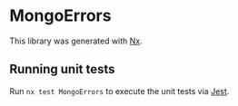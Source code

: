 # MongoErrors

This library was generated with [Nx](https://nx.dev).

## Running unit tests

Run `nx test MongoErrors` to execute the unit tests via [Jest](https://jestjs.io).
